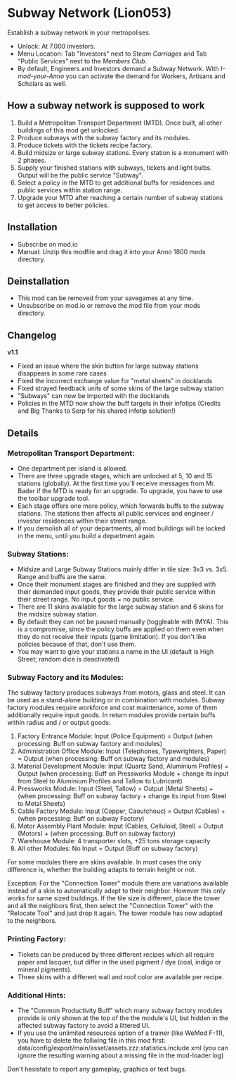 # Subway Network (Lion053)

Establish a subway network in your metropolises.

- Unlock: At 7.000 investors.
- Menu Location: Tab "Investors" next to *Steam Carriages* and Tab "Public Services" next to the *Members Club*.
- By default, Engineers and Investors demand a Subway Network. With *I-mod-your-Anno* you can activate the demand for Workers, Artisans and Scholars as well.

## How a subway network is supposed to work 

1. Build a Metropolitan Transport Department (MTD). Once built, all other buildings of this mod get unlocked.  
2. Produce subways with the subway factory and its modules.
3. Produce tickets with the tickets recipe factory.
4. Build midsize or large subway stations. Every station is a monument with 2 phases.
5. Supply your finished stations with subways, tickets and light bulbs. Output will be the public service "Subway".
6. Select a policy in the MTD to get additional buffs for residences and public services within station range. 
7. Upgrade your MTD after reaching a certain number of subway stations to get access to better policies.  

## Installation

- Subscribe on mod.io
- Manual: Unzip this modfile and drag it into your Anno 1800 mods directory.

## Deinstallation

- This mod can be removed from your savegames at any time.
- Unsubscribe on mod.io or remove the mod file from your mods directory.

## Changelog

**v1.1**
- Fixed an issue where the skin button for large subway stations disappears in some rare cases
- Fixed the incorrect exchange value for "metal sheets" in docklands
- Fixed strayed feedback units of some skins of the large subway station
- "Subways" can now be imported with the docklands
- Policies in the MTD now show the buff targets in their infotips (Credits and Big Thanks to Serp for his shared infotip solution!)

## Details

### Metropolitan Transport Department:

- One department per island is allowed.
- There are three upgrade stages, which are unlocked at 5, 10 and 15 stations (globally). At the first time you´ll receive messages from Mr. Bader if the MTD is ready for an upgrade. To upgrade, you have to use the toolbar upgrade tool.
- Each stage offers one more policy, which forwards buffs to the subway stations. The stations then affects all public services and engineer / investor residences within their street range.
- If you demolish all of your departments, all mod buildings will be locked in the menu, until you build a department again. 

### Subway Stations:

- Midsize and Large Subway Stations mainly differ in tile size: 3x3 vs. 3x5. Range and buffs are the same.
- Once their monument stages are finished and they are supplied with their demanded input goods, they provide their public service within their street range. No input goods = no public service.
- There are 11 skins available for the large subway station and 6 skins for the midsize subway station.
- By default they can not be paused manually (toggleable with IMYA). This is a compromise, since the policy buffs are applied on them even when they do not receive their inputs (game limitation). If you don't like policies because of that, don't use them.
- You may want to give your stations a name in the UI (default is High Street; random dice is deactivated)

### Subway Factory and its Modules:

The subway factory produces subways from motors, glass and steel. It can be used as a stand-alone building or in combination with modules.
Subway factory modules require workforce and cost maintenance, some of them additionally require input goods. In return modules provide certain buffs within radius and / or output goods:
 
1. Factory Entrance Module: Input (Police Equipment) = Output (when processing: Buff on subway factory and modules)
2. Administration Office Module: Input (Telephones, Typewrighters, Paper) = Output (when processing: Buff on subway factory and modules)
3. Material Development Module: Input (Quartz Sand, Aluminium Profiles) = Output (when processing: Buff on Pressworks Module + change its input from Steel to Aluminium Profiles and Tallow to Lubricant)
4. Pressworks Module: Input (Steel, Tallow) = Output (Metal Sheets) + (when processing: Buff on subway factory + change its input from Steel to Metal Sheets) 
5. Cable Factory Module: Input (Copper, Caoutchouc) = Output (Cables) + (when processing: Buff on subway Factory)  
6. Motor Assembly Plant Module: Input (Cables, Celluloid, Steel) = Output (Motors) + (when processing: Buff on subway factory) 
7. Warehouse Module: 4 transporter slots, +25 tons storage capacity
8. All other Modules: No Input = Output (Buff on subway factory)

For some modules there are skins available. In most cases the only difference is, whether the building adapts to terrain height or not.

Exception: For the "Connection Tower" module there are variations available instead of a skin to automatically adapt to their neighbor. However this only works for same sized buildings. If the tile size is different, place the tower and all the neighbors first, then select the "Connection Tower" with the "Relocate Tool" and just drop it again. The tower module has now adapted to the neighbors.   

### Printing Factory:

- Tickets can be produced by three different recipes which all require paper and lacquer, but differ in the used pigment / dye (coal, indigo or mineral pigments).
- Three skins with a different wall and roof color are available per recipe.

### Additional Hints:

- The "Common Productivity Buff" which many subway factory modules provide is only shown at the top of the the module's UI, but hidden in the affected subway factory to avoid a littered UI.
- If you use the unlimited resources option of a trainer (like WeMod F-11), you have to delete the follwing file in this mod first: data/config/export/main/asset/assets.zzz.statistics.include.xml (you can ignore the resulting warning about a missing file in the mod-loader log) 


Don't hesistate to report any gameplay, graphics or text bugs.



